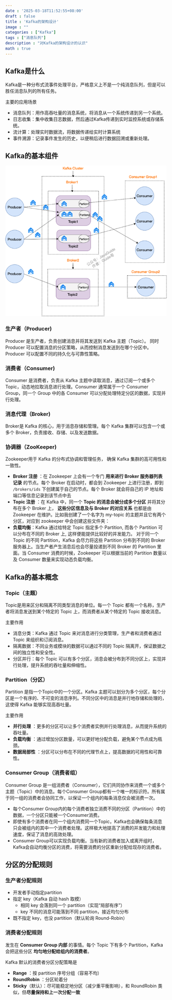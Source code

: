 ```yaml
---
date : '2025-03-18T11:52:55+08:00'
draft : false
title : 'Kafka的架构设计'
image : ""
categories : ["Kafka"]
tags : ["消息队列"]
description : "对Kafka的架构设计的认识"
math : true
---
```


## Kafka是什么

Kafka是一种分布式流事件处理平台，严格意义上不是一个纯消息队列，但是可以胜任消息队列的所有任务。

主要的应用场景

- 消息队列：用作高吞吐量的消息系统，将消息从一个系统传递到另一个系统。 
- 日志收集：集中收集日志数据，然后通过Kafka传递到实时监控系统或存储系统。 
- 流计算：处理实时数据流，将数据传递给实时计算系统 
- 事件溯源：记录事件发生的历史，以便稍后进行数据回溯或重新处理。

## Kafka的基本组件

![Kafka的基本组件（来自Java Guide）](message-queue20210507200944439.png)

### 生产者（Producer)

Producer 是生产者，负责创建消息并将其发送到 Kafka 主题（Topic）。 同时Producer 可以配置消息的分区策略，从而控制消息发送到在哪个分区中。 Producer 可以配置不同的持久化与可靠性策略。

### 消费者（Consumer)

Consumer 是消费者，负责从 Kafka 主题中读取消息，通过订阅一个或多个 Topic，动态地拉取消息进行处理。Consumer 通常属于一个 Consumer Group，同一个 Group 中的各 Consumer 可以分配处理特定分区的数据，实现并行处理。

### 消息代理（Broker)

Broker是 Kafka 的核心，用于消息存储和管理。每个 Kafka 集群可以包含一个或多个 Broker，负责接收、存储、以及发送数据。

### 协调器（ZooKeeper)

Zookeeper用于 Kafka 的分布式协调和管理任务， 确保 Kafka 集群的高可用性和一致性。

- **Broker 注册** ：在 Zookeeper 上会有一个专门 **用来进行 Broker 服务器列表记录** 的节点。每个 Broker 在启动时，都会到 Zookeeper 上进行注册，即到 `/brokers/ids` 下创建属于自己的节点。每个 Broker 就会将自己的 IP 地址和端口等信息记录到该节点中去
- **Topic 注册** ：在 Kafka 中，同一个 **Topic 的消息会被分成多个分区** 并将其分布在多个 Broker 上， **这些分区信息及与 Broker 的对应关系** 也都是由 Zookeeper 在维护。比如我创建了一个名字为 my-topic 的主题并且它有两个分区，对应到 zookeeper 中会创建这些文件夹：
- **负载均衡**：Kafka 通过给特定 Topic 指定多个 Partition, 而各个 Partition 可以分布在不同的 Broker 上, 这样便能提供比较好的并发能力。 对于同一个 Topic 的不同 Partition，Kafka 会尽力将这些 Partition 分布到不同的 Broker 服务器上。当生产者产生消息后也会尽量投递到不同 Broker 的 Partition 里面。当 Consumer 消费的时候，Zookeeper 可以根据当前的 Partition 数量以及 Consumer 数量来实现动态负载均衡。

## Kafka的基本概念

### Topic（主题）

Topic是用来区分和隔离不同类型消息的单位。每一个 Topic 都有一个名称，生产者将消息发送到某个特定的 Topic 上，而消费者从某个特定的 Topic 接收消息。

主要作用

- 消息分类：Kafka 通过 Topic 来对消息进行分类管理，生产者和消费者通过 Topic 来组织和订阅消息。 
- 隔离数据：不同业务或模块的数据可以通过不同的 Topic 隔离开，保证数据之间的独立性和安全性。 
- 分区并行：每个 Topic 可以有多个分区，消息会被分布到不同分区上，实现并行处理，提升系统的吞吐量和伸缩性。

### Partition（分区）

Partition 是指一个Topic中的一个分区。Kafka 主题可以划分为多个分区，每个分区是一个有序的、不可变的消息序列。不同分区中的消息是并行地存储和处理的，这使得 Kafka 能够实现高吞吐量。

主要作用

- **并行处理** ：更多的分区可以让多个消费者实例并行处理消息，从而提升系统的吞吐量。 
- **负载均衡** ：通过增加分区数量，可以更好地分配负载，避免某个节点成为瓶颈。 
- **数据局部性** ：分区可以分布在不同的代理节点上，提高数据的可用性和可靠性。

### Consumer Group（消费者组）

Consumer Group 是一组消费者（Consumer），它们共同协作来消费一个或多个主题（Topic）中的消息。每个Consumer Group都有一个唯一的标识符。所有属于同一组的消费者会协同工作，以保证一个组内的每条消息仅会被消费一次。

- 每个Consumer Group内的每个消费者独立消费不同的分区（Partition）中的数据，一个分区只能被一个Consumer消费。 
- 即使有多个消费者在同一个组内消费同一个Topic，Kafka也会确保每条消息只会被组内的其中一个消费者处理。这样极大地提高了消费的并发能力和处理速度，保证了消息的高效处理。 
- Consumer Group可以实现负载均衡。当有新的消费者加入或离开组时，Kafka会自动均衡分区的消费，将需要消费的分区重新分配给现存的消费者。

## 分区的分配规则

### 生产者分配规则

- 开发者手动指定partition
- 指定 key（Kafka 自动 hash 取模）
  - 相同 key 会落到同一个 partition（实现“局部有序”）
  - key 不同的消息可能落到不同 partition，接近均匀分布
- 既不指定 key，也没 partition（默认轮询 Round-Robin）

### 消费者分配规则

发生在 **Consumer Group 内部** 的事情。每个 Topic 下有多个 Partition，Kafka 会把这些分区 **均匀地分配给组内的消费者**。

Kafka 默认的消费者分区分配策略是

- **Range** ：按 partition 序号分组（容易不均）
- **RoundRobin** ：分区轮着分
- **Sticky**（默认）：尽可能稳定地分区（减少重平衡影响），和 RoundRobin 类似，但**尽量保持和上一次分配一致**
